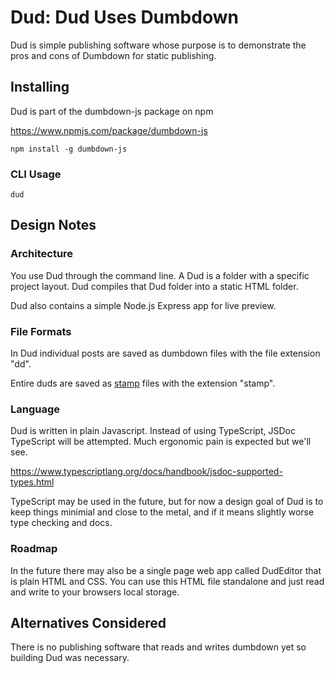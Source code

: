 # Dud: Dud Uses Dumbdown

Dud is simple publishing software whose purpose is to
demonstrate the pros and cons of Dumbdown for static
publishing.

## Installing

Dud is part of the dumbdown-js package on npm

https://www.npmjs.com/package/dumbdown-js

```
npm install -g dumbdown-js
```

### CLI Usage

```
dud
```

## Design Notes

### Architecture

You use Dud through the command line. A Dud is a
folder with a specific project layout. Dud compiles that
Dud folder into a static HTML folder.

Dud also contains a simple Node.js Express app for live
preview.

### File Formats

In Dud individual posts are saved as dumbdown files with the
file extension "dd".

Entire duds are saved as [stamp](https://jtree.treenotation.org/designer/#standard%20stamp) files with the extension
"stamp".

### Language

Dud is written in plain Javascript. Instead of using
TypeScript, JSDoc TypeScript will be attempted. Much
ergonomic pain is expected but we'll see.

https://www.typescriptlang.org/docs/handbook/jsdoc-supported-types.html

TypeScript may be used in the future, but for now a
design goal of Dud is to keep things minimial and
close to the metal, and if it means slightly worse
type checking and docs.

### Roadmap

In the future there may also be a single page web app
called DudEditor that is plain HTML and CSS. You can use
this HTML file standalone and just read and write to your
browsers local storage.

## Alternatives Considered

There is no publishing software that reads and writes dumbdown yet
so building Dud was necessary.
